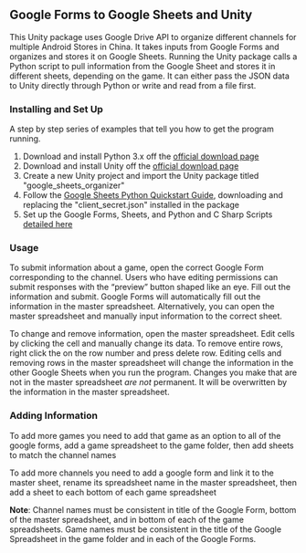 
## Google Forms to Google Sheets and Unity  

This Unity package uses Google Drive API to organize different channels for multiple Android Stores in China. It takes inputs from Google Forms and organizes and stores it on Google Sheets. Running the Unity package calls a Python script to pull information from the Google Sheet and stores it in different sheets, depending on the game. It can either pass the JSON data to Unity directly through Python or write and read from a file first.  

### Installing and Set Up  

A step by step series of examples that tell you how to get the program running.  

1. Download and install Python 3.x off the [official download page](https://www.python.org/downloads/)  
2. Download and install Unity off the [official download page](https://unity3d.com/get-unity/download)  
3. Create a new Unity project and import the Unity package titled "google_sheets_organizer"  
4. Follow the [Google Sheets Python Quickstart Guide](https://developers.google.com/sheets/api/quickstart/python), downloading and replacing the "client_secret.json" installed in the package  
5. Set up the Google Forms, Sheets, and Python and C Sharp Scripts [detailed here](https://docs.google.com/document/d/1AzSFeWSRhcZL6K4h66s7HLnCPJ3WkO2LLpYK6VfCO6I/edit?usp=sharing)  

### Usage

To submit information about a game, open the correct Google Form corresponding to the channel. Users who have editing permissions can submit responses with the “preview” button shaped like an eye. Fill out the information and submit. Google Forms will automatically fill out the information in the master spreadsheet. Alternatively, you can open the master spreadsheet and manually input information to the correct sheet.  

To change and remove information, open the master spreadsheet. Edit cells by clicking the cell and manually change its data. To remove entire rows, right click the on the row number and press delete row. Editing cells and removing rows in the master spreadsheet will change the information in the other Google Sheets when you run the program. Changes you make that are not in the master spreadsheet _are not_ permanent. It will be overwritten by the information in the master spreadsheet.  

### Adding Information

To add more games you need to add that game as an option to all of the google forms, add a game spreadsheet to the game folder, then add sheets to match the channel names  

To add more channels you need to add a google form and link it to the master sheet, rename its spreadsheet name in the master spreadsheet, then add a sheet to each bottom of each game spreadsheet

**Note**: Channel names must be consistent in title of the Google Form, bottom of the master spreadsheet, and in bottom of each of the game spreadsheets. Game names must be consistent in the title of the Google Spreadsheet in the game folder and in each of the Google Forms.
